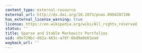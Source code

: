 ```yaml
---
content_type: external-resource
external_url: http://dx.doi.org/10.1073/pnas.0904287106
has_external_license_warning: true
license: https://en.wikipedia.org/wiki/All_rights_reserved
status: ''
title: Sparse and Stable Markowitz Portfolios
uid: 49e729bc-d62a-463c-a70f-6bd9e0e63aad
wayback_url: ''
---
```

